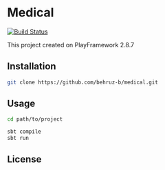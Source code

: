 # Medical

[![Build Status](https://travis-ci.org/behruz-b/medical.svg?branch=main)](https://travis-ci.org/behruz-b/medical)

This project created on PlayFramework 2.8.7
## Installation

```bash
git clone https://github.com/behruz-b/medical.git
```

## Usage

```bash
cd path/to/project

sbt compile
sbt run
```

## License
